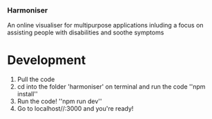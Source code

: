 ### Harmoniser
An online visualiser for multipurpose applications inluding a focus on assisting people with disabilities and soothe symptoms

# Development
1. Pull the code
2. cd into the folder 'harmoniser' on terminal and run the code ''npm install''
3. Run the code! ''npm run dev''
4. Go to localhost//:3000 and you're ready!


